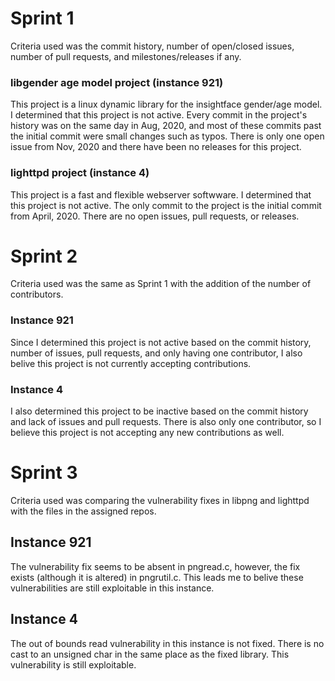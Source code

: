 # Sprint 1

Criteria used was the commit history, number of open/closed issues, number of pull requests, and milestones/releases if any.

### libgender age model project (instance 921)
This project is a linux dynamic library for the insightface gender/age model. 
I determined that this project is not active. Every commit in the project's history was on the same day in Aug, 2020, and most of these commits
past the initial commit were small changes such as typos. There is only one open issue from Nov, 2020 and there have been no releases for this project.

### lighttpd project (instance 4)
This project is a fast and flexible webserver softwware.
I determined that this project is not active. The only commit to the project is the initial commit from April, 2020. There are no open issues, pull
requests, or releases.

# Sprint 2

Criteria used was the same as Sprint 1 with the addition of the number of contributors.

### Instance 921
Since I determined this project is not active based on the commit history, number of issues, pull requests, and only having one contributor, I also
belive this project is not currently accepting contributions.

### Instance 4
I also determined this project to be inactive based on the commit history and lack of issues and pull requests. There is also only one contributor, so 
I believe this project is not accepting any new contributions as well.

# Sprint 3

Criteria used was comparing the vulnerability fixes in libpng and lighttpd with the files in the assigned repos.

## Instance 921
The vulnerability fix seems to be absent in pngread.c, however, the fix exists (although it is altered) in pngrutil.c. This leads me to belive these
vulnerabilities are still exploitable in this instance.

## Instance 4
The out of bounds read vulnerability in this instance is not fixed. There is no cast to an unsigned char in the same place as the fixed library. This
vulnerability is still exploitable.

